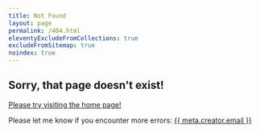 ```yaml
---
title: Not Found
layout: page
permalink: /404.html
eleventyExcludeFromCollections: true
excludeFromSitemap: true
noindex: true
---
```


## Sorry, that page doesn't exist!

<!-- TODO: integrate https://bofh-api.bombeck.io/v1/excuses/random/ -->

[Please try visiting the home page!](/)

Please let me know if you encounter more errors:
<a href="mailto:{{ meta.creator.email }}">{{ meta.creator.email }}</a>
